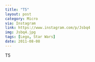 ```yaml
---
title: "T5"
layout: post
category: Micro
via: Instagram
link: https://www.instagram.com/p/Jsbq4
img: Jsbq4.jpg
tags: [Lego, Star Wars]
date: 2011-08-08
---
```

T5